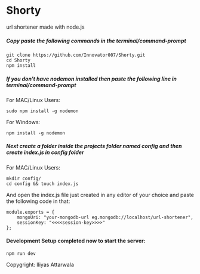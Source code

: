 # Shorty
url shortener made with node.js

##### Copy paste the following commands in the terminal/command-prompt
```
git clone https://github.com/Innovator007/Shorty.git
cd Shorty
npm install

```
##### If you don't have nodemon installed then paste the following line in terminal/command-prompt
For MAC/Linux Users:
```
sudo npm install -g nodemon

```
For Windows:
```
npm install -g nodemon

```

##### Next create a folder inside the projects folder named config and then create index.js in config folder
For MAC/Linux Users:
```
mkdir config/
cd config && touch index.js

```
And open the index.js file just created in any editor of your choice and paste the following code in that:
```
module.exports = {
	mongoUri: "your-mongodb-url eg.mongodb://localhost/url-shortener",
	sessionKey: "<<<<session-key>>>>"
};

```
#### Development Setup completed now to start the server:
```
npm run dev

```

Copygright: Iliyas Attarwala
